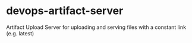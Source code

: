# devops-artifact-server
Artifact Upload Server for uploading and serving files with a constant link (e.g. latest)
